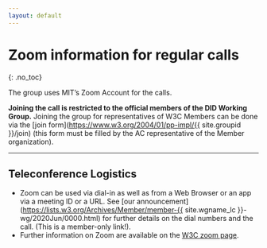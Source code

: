```yaml
---
layout: default
---
```


# Zoom information for regular calls
{: .no_toc}

The group uses MIT’s Zoom Account for the calls.

**Joining the call is restricted to the official members of the DID Working Group.** Joining the group for representatives of W3C Members can be done via the [join form](https://www.w3.org/2004/01/pp-impl/{{ site.groupid }}/join) (this form must be filled by the AC representative of the Member organization).

---

## Teleconference Logistics

* Zoom can be used via dial-in as well as from a Web Browser or an app via a meeting ID or a URL. See [our announcement](https://lists.w3.org/Archives/Member/member-{{ site.wgname_lc }}-wg/2020Jun/0000.html) for further details on the dial numbers and the call. (This is a member-only link!).
* Further information on Zoom are available on the [W3C zoom page](https://www.w3.org/Guide/meetings/zoom.html).
